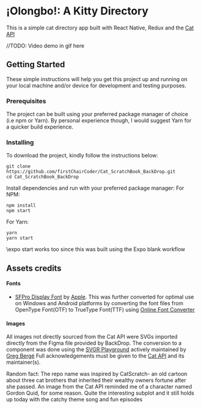 # ¡Olongbo!: A Kitty Directory

This is a simple cat directory app built with React Native, Redux and the [Cat API](https://thecatapi.com/)

//TODO: Video demo in gif here

## Getting Started

These simple instructions will help you get this project up and running on your local machine and/or device for development and testing purposes.

### Prerequisites

The project can be built using your preferred package manager of choice (i.e npm or Yarn). By personal 
experience though, I would suggest Yarn for a quicker build experience.

### Installing

To download the project, kindly follow the instructions below:

```
git clone
https://github.com/firstChairCoder/Cat_ScratchBook_BackDrop.git
cd Cat_ScratchBook_BackDrop
```

Install dependencies and run with your preferred package manager:
For NPM:
```
npm install
npm start
```

For Yarn:
```
yarn
yarn start 
```
\\expo start works too since this was built using the Expo blank workflow

## Assets credits

#### Fonts
* [SFPro Display Font](https://devimages-cdn.apple.com/design/resources/download/SF-Pro.dmg) by [Apple](https://developer.apple.com/fonts/).
This was further converted for optimal use on Windows and Android platforms by converting the font files from OpenType Font(OTF) to TrueType Font(TTF) using [Online Font Converter](https://onlinefontconverter.com/)

#### Images
All images not directly sourced from the Cat API were SVGs imported directly from the Figma file provided by BackDrop.
The conversion to a component was done using the [SVGR Playground](https://react-svgr.com/playground/?native=true) actively maintained by [Greg Bergé](https://github.com/gregberge/svgr)
Full acknowledgements must be given to the [Cat API]() and its maintainer(s).

Random fact: The repo name was inspired by CatScratch- an old cartoon about three cat brothers that inherited their wealthy owners fortune after she passed. An image from the Cat API reminded me of a character named Gordon Quid, for some reason. Quite the interesting subplot and it still holds up today with the catchy theme song and fun episodes


